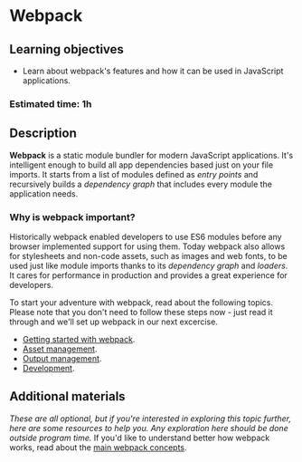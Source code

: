 # Webpack

## Learning objectives
- Learn about webpack's features and how it can be used in JavaScript applications.

### Estimated time: 1h

## Description
**Webpack** is a static module bundler for modern JavaScript applications. It's intelligent enough to build all app dependencies based just on your file imports. It starts from a list of modules defined as *entry points* and recursively builds a *dependency graph* that includes every module the application needs. 

### Why is webpack important?
Historically webpack enabled developers to use ES6 modules before any browser implemented support for using them. 
Today webpack also allows for stylesheets and non-code assets, such as images and web fonts, to be used just like module imports thanks to its *dependency graph* and *loaders*. It cares for performance in production and provides a great experience for developers.

To start your adventure with webpack, read about the following topics. Please note that you don't need to follow these steps now - just read it through and we'll set up webpack in our next excercise.
- [Getting started with webpack](https://webpack.js.org/guides/getting-started/).
- [Asset management](https://webpack.js.org/guides/asset-management/).
- [Output management](https://webpack.js.org/guides/output-management/).
- [Development](https://webpack.js.org/guides/development/).

## Additional materials
*These are all optional, but if you're interested in exploring this topic further, here are some resources to help you. Any exploration here should be done outside program time.*
If you'd like to understand better how webpack works, read about the [main webpack concepts](https://webpack.js.org/concepts/).

